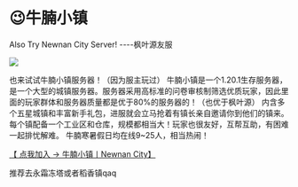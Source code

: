 # 😉牛腩小镇

Also Try Newnan City Server! ----枫叶源友服

![](https://img.picui.cn/free/2025/03/09/67cd6b6842a6d.png)

也来试试牛腩小镇服务器！（因为服主玩过） 牛腩小镇是一个1.20.1生存服务器，是一个大型的城镇服务器。服务器采用高标准的问卷审核制筛选优质玩家，因此里面的玩家群体和服务器质量都是优于80%的服务器的！（也优于枫叶源） 内含多个五星城镇和丰富新手礼包，进服就会立马抢着有镇长亲自邀请你到他们的镇来。每个镇配备一个工业区和仓库，规模都相当大！玩家也很友好，互帮互助，有困难一起排忧解难。 牛腩寒暑假日均在线9~25人，相当热闹！

[【 点我加入 -> 牛腩小镇丨Newnan City】](https://www.newnan.city/)

推荐去永霜冻塔或者稻香镇qaq